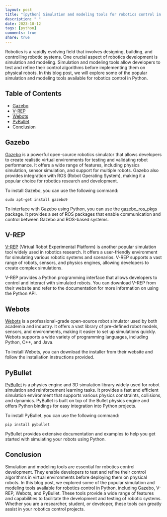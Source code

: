 ```yaml
---
layout: post
title: "[python] Simulation and modeling tools for robotics control in Python"
description: " "
date: 2023-10-12
tags: [python]
comments: true
share: true
---
```


Robotics is a rapidly evolving field that involves designing, building, and controlling robotic systems. One crucial aspect of robotics development is simulation and modeling. Simulation and modeling tools allow developers to test and refine their control algorithms before implementing them on physical robots. In this blog post, we will explore some of the popular simulation and modeling tools available for robotics control in Python.

## Table of Contents

- [Gazebo](#gazebo)
- [V-REP](#v-rep)
- [Webots](#webots)
- [PyBullet](#pybullet)
- [Conclusion](#conclusion)

## Gazebo

[Gazebo](http://gazebosim.org/) is a powerful open-source robotics simulator that allows developers to create realistic virtual environments for testing and validating robot performance. It offers a wide range of features, including physics simulation, sensor simulation, and support for multiple robots. Gazebo also provides integration with ROS (Robot Operating System), making it a popular choice for robotics research and development.

To install Gazebo, you can use the following command:

```shell
sudo apt-get install gazebo9
```

To interface with Gazebo using Python, you can use the [gazebo_ros_pkgs](http://wiki.ros.org/gazebo_ros_pkgs) package. It provides a set of ROS packages that enable communication and control between Gazebo and ROS-based systems.

## V-REP

[V-REP](http://www.coppeliarobotics.com/) (Virtual Robot Experimental Platform) is another popular simulation tool widely used in robotics research. It offers a user-friendly environment for simulating various robotic systems and scenarios. V-REP supports a vast range of robots, sensors, and physics engines, allowing developers to create complex simulations.

V-REP provides a Python programming interface that allows developers to control and interact with simulated robots. You can download V-REP from their website and refer to the documentation for more information on using the Python API.

## Webots

[Webots](https://cyberbotics.com/) is a professional-grade open-source robot simulator used by both academia and industry. It offers a vast library of pre-defined robot models, sensors, and environments, making it easier to set up simulations quickly. Webots supports a wide variety of programming languages, including Python, C++, and Java.

To install Webots, you can download the installer from their website and follow the installation instructions provided.

## PyBullet

[PyBullet](https://pybullet.org/) is a physics engine and 3D simulation library widely used for robot simulation and reinforcement learning tasks. It provides a fast and efficient simulation environment that supports various physics constraints, collisions, and dynamics. PyBullet is built on top of the Bullet physics engine and offers Python bindings for easy integration into Python projects.

To install PyBullet, you can use the following command:

```shell
pip install pybullet
```

PyBullet provides extensive documentation and examples to help you get started with simulating your robots using Python.

## Conclusion

Simulation and modeling tools are essential for robotics control development. They enable developers to test and refine their control algorithms in virtual environments before deploying them on physical robots. In this blog post, we explored some of the popular simulation and modeling tools available for robotics control in Python, including Gazebo, V-REP, Webots, and PyBullet. These tools provide a wide range of features and capabilities to facilitate the development and testing of robotic systems. Whether you are a researcher, student, or developer, these tools can greatly assist in your robotics control projects.
